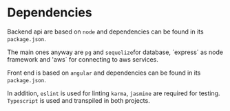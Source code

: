 # Dependencies

Backend api are based on `node` and dependencies can be found in its `package.json`.

The main ones anyway are `pg` and `sequelize`for database, ´express´ as node framework and 'aws` for connecting to aws services.

Front end is based on `angular` and dependencies can be found in its `package.json`.

In addition, `eslint` is used for linting `karma`, `jasmine` are required for testing. `Typescript` is used and transpiled in both projects.